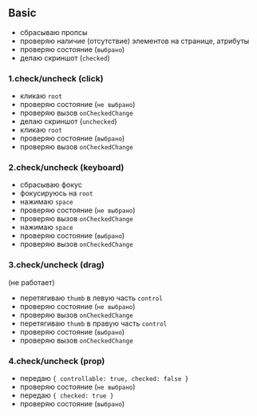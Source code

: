 ## Basic

- сбрасываю пропсы
- проверяю наличие (отсутствие) элементов на странице, атрибуты
- проверяю состояние (`выбрано`)
- делаю скриншот (`checked`)

### 1.check/uncheck (click)

- кликаю `root`
- проверяю состояние (`не выбрано`)
- проверяю вызов `onCheckedChange`
- делаю скриншот (`unchecked`)
- кликаю `root`
- проверяю состояние (`выбрано`)
- проверяю вызов `onCheckedChange`

### 2.check/uncheck (keyboard)

- сбрасываю фокус
- фокусируюсь на `root`
- нажимаю `space`
- проверяю состояние (`не выбрано`)
- проверяю вызов `onCheckedChange`
- нажимаю `space`
- проверяю состояние (`выбрано`)
- проверяю вызов `onCheckedChange`

### 3.check/uncheck (drag)
(не работает)

- перетягиваю `thumb` в левую часть `control`
- проверяю состояние (`не выбрано`)
- проверяю вызов `onCheckedChange`
- перетягиваю `thumb` в правую часть `control`
- проверяю состояние (`выбрано`)
- проверяю вызов `onCheckedChange`

### 4.check/uncheck (prop)

- передаю `{ controllable: true, checked: false }`
- проверяю состояние (`не выбрано`)
- передаю `{ checked: true }`
- проверяю состояние (`выбрано`)